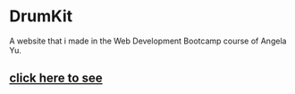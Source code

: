 # DrumKit
A website that i made in the Web Development Bootcamp course of Angela Yu.
## [click here to see](https://guilherme-galvao-souza.github.io/DrumKit/)
